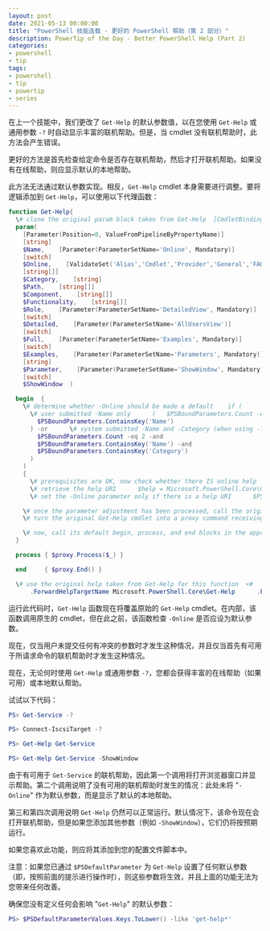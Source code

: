 ```yaml
---
layout: post
date: 2021-05-13 00:00:00
title: "PowerShell 技能连载 - 更好的 PowerShell 帮助（第 2 部分）"
description: PowerTip of the Day - Better PowerShell Help (Part 2)
categories:
- powershell
- tip
tags:
- powershell
- tip
- powertip
- series
---
```

在上一个技能中，我们更改了 `Get-Help` 的默认参数值，以在您使用 `Get-Help` 或通用参数 `-?` 时自动显示丰富的联机帮助。但是，当 cmdlet 没有联机帮助时，此方法会产生错误。

更好的方法是首先检查给定命令是否存在联机帮助，然后才打开联机帮助。如果没有在线帮助，则应显示默认的本地帮助。

此方法无法通过默认参数实现。相反，`Get-Help` cmdlet 本身需要进行调整。要将逻辑添加到 `Get-Help`，可以使用以下代理函数：

```powershell
function Get-Help{
  \# clone the original param block taken from Get-Help  [CmdletBinding(DefaultParameterSetName='AllUsersView', HelpUri='https://go.microsoft.com/fwlink/?LinkID=113316')]
  param(
    [Parameter(Position=0, ValueFromPipelineByPropertyName)]
    [string]
    $Name,    [Parameter(ParameterSetName='Online', Mandatory)]
    [switch]
    $Online,    [ValidateSet('Alias','Cmdlet','Provider','General','FAQ','Glossary','HelpFile','ScriptCommand','Function','Filter','ExternalScript','All','DefaultHelp','Workflow','DscResource','Class','Configuration')]
    [string[]]
    $Category,    [string]
    $Path,    [string[]]
    $Component,    [string[]]
    $Functionality,    [string[]]
    $Role,    [Parameter(ParameterSetName='DetailedView', Mandatory)]
    [switch]
    $Detailed,    [Parameter(ParameterSetName='AllUsersView')]
    [switch]
    $Full,    [Parameter(ParameterSetName='Examples', Mandatory)]
    [switch]
    $Examples,    [Parameter(ParameterSetName='Parameters', Mandatory)]
    [string]
    $Parameter,    [Parameter(ParameterSetName='ShowWindow', Mandatory)]
    [switch]
    $ShowWindow  )

  begin  {
    \# determine whether -Online should be made a default    if (
      \# user submitted -Name only      (   $PSBoundParameters.Count -eq 1 -and
        $PSBoundParameters.ContainsKey('Name')
      ) -or      \# system submitted -Name and -Category (when using -?)      (
        $PSBoundParameters.Count -eq 2 -and
        $PSBoundParameters.ContainsKey('Name') -and
        $PSBoundParameters.ContainsKey('Category')
      )
    )
    {
      \# prerequisites are OK, now check whether there IS online help      \# available at all
      \# retrieve the help URI      $help = Microsoft.PowerShell.Core\Get-Command -Name $Name
      \# set the -Online parameter only if there is a help URI      $PSBoundParameters['Online']=      [string]::IsNullOrWhiteSpace($help.HelpUri) -eq $false    }

    \# once the parameter adjustment has been processed, call the original    \# Get-Help cmdlet with the parameters found in $PSBoundParameters
    \# turn the original Get-Help cmdlet into a proxy command receiving the    \# adjusted parameters    \# with a proxy command, you can invoke its begin, process, and end    \# logic separately. That's required to preserve pipeline functionality    $cmd = Get-Command -Name 'Get-Help' -CommandType Cmdlet    $proxy = {& $cmd @PSBoundParameters}.    GetSteppablePipeline($myInvocation.CommandOrigin)

    \# now, call its default begin, process, and end blocks in the appropriate     \# script blocks so it integrates in real-time pipelines    $proxy.Begin($PSCmdlet)
  }

  process { $proxy.Process($_) }

  end     { $proxy.End() }

  \# use the original help taken from Get-Help for this function  <#
      .ForwardHelpTargetName Microsoft.PowerShell.Core\Get-Help      .ForwardHelpCategory Cmdlet  \#>}
```

运行此代码时，`Get-Help` 函数现在将覆盖原始的 `Get-Help` cmdlet。在内部，该函数调用原生的 cmdlet，但在此之前，该函数检查 `-Online` 是否应设为默认参数。

现在，仅当用户未提交任何有冲突的参数时才发生这种情况，并且仅当首先有可用于所请求命令的联机帮助时才发生这种情况。

现在，无论何时使用 `Get-Help` 或通用参数 `-?`，您都会获得丰富的在线帮助（如果可用）或本地默认帮助。

试试以下代码：

```powershell
PS> Get-Service -?

PS> Connect-IscsiTarget -?

PS> Get-Help Get-Service

PS> Get-Help Get-Service -ShowWindow
```

由于有可用于 `Get-Service` 的联机帮助，因此第一个调用将打开浏览器窗口并显示帮助。第二个调用说明了没有可用的联机帮助时发生的情况：此处未将 "`-Online`" 作为默认参数，而是显示了默认的本地帮助。

第三和第四次调用说明 `Get-Help` 仍然可以正常运行。默认情况下，该命令现在会打开联机帮助，但是如果您添加其他参数（例如 `-ShowWindow`），它们仍将按预期运行。

如果您喜欢此功能，则应将其添加到您的配置文件脚本中。

注意：如果您已通过 `$PSDefaultParameter` 为 `Get-Help` 设置了任何默认参数（即，按照前面的提示进行操作时），则这些参数将生效，并且上面的功能无法为您带来任何改善。

确保您没有定义任何会影响 "`Get-Help`" 的默认参数：

```powershell
PS> $PSDefaultParameterValues.Keys.ToLower() -like 'get-help*'
```

<!--本文国际来源：[Better PowerShell Help (Part 2)](https://community.idera.com/database-tools/powershell/powertips/b/tips/posts/better-powershell-help-part-2)-->

